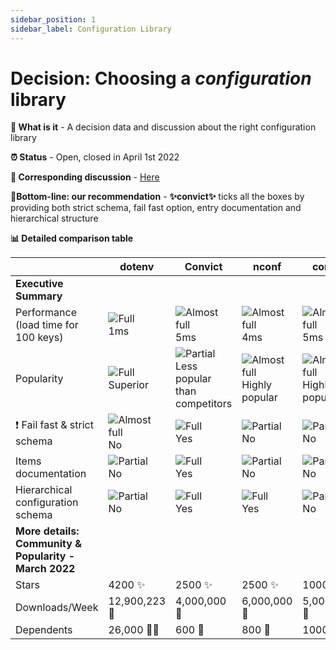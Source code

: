 ```yaml
---
sidebar_position: 1
sidebar_label: Configuration Library
---
```


# Decision: Choosing a **_configuration_** library

**📔 What is it** - A decision data and discussion about the right configuration library

**⏰ Status** - Open, closed in April 1st 2022

**📁 Corresponding discussion** - [Here](https://github.com/practicajs/practica/issues/10)

**🎯Bottom-line: our recommendation** - **✨convict✨** ticks all the boxes by providing both strict schema, fail fast option, entry documentation and hierarchical structure

**📊 Detailed comparison table**

| | dotenv | Convict | nconf | config |
| --- | --- | --- | --- | --- |
| **Executive Summary** |
| Performance (load time for 100 keys) | ![Full](/img/docs/decisions/full.png) <br/> 1ms | ![Almost full](/img/docs/decisions/almost-full.png) <br/> 5ms |  ![Almost full](/img/docs/decisions/almost-full.png) <br/> 4ms | ![Almost full](/img/docs/decisions/almost-full.png) <br/> 5ms |
| Popularity | ![Full](/img/docs/decisions/full.png) <br/> Superior | ![Partial](/img/docs/decisions/partial.png) <br/> Less popular than competitors | ![Almost full](/img/docs/decisions/almost-full.png) <br/> Highly popular | ![Almost full](/img/docs/decisions/almost-full.png) <br/> Highly popular |
| ❗ Fail fast & strict schema | ![Almost full](/img/docs/decisions/almost-full.png) <br/> No | ![Full](/img/docs/decisions/full.png) <br/> Yes | ![Partial](/img/docs/decisions/partial.png) <br/> No |  ![Partial](/img/docs/decisions/partial.png) <br/> No |
| Items documentation | ![Partial](/img/docs/decisions/partial.png) <br/> No | ![Full](/img/docs/decisions/full.png) <br/> Yes | ![Partial](/img/docs/decisions/partial.png) <br/> No |  ![Partial](/img/docs/decisions/partial.png) <br/> No |
| Hierarchical configuration schema | ![Partial](/img/docs/decisions/partial.png) <br/> No | ![Full](/img/docs/decisions/full.png) <br/> Yes | ![Full](/img/docs/decisions/full.png) <br/> Yes |  ![Partial](/img/docs/decisions/partial.png) <br/> No |
| **More details: Community & Popularity - March 2022** |
| Stars | 4200 ✨ | 2500 ✨ | 2500 ✨ | 1000 ✨ |
| Downloads/Week | 12,900,223 📁 | 4,000,000 📁 | 6,000,000 📁 | 5,000,000 📁 |
| Dependents | 26,000 👩‍👧 | 600 👧 | 800 👧 | 1000 👧 |
